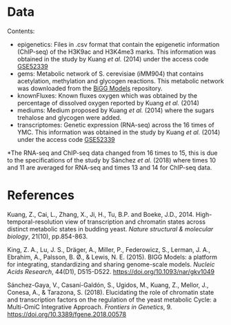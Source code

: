 # Data 
Contents:
- epigenetics: Files in .csv format that contain the epigenetic information (ChIP-seq) of the H3K9ac and H3K4me3 marks. This information was obtained in the study by Kuang *et al.* (2014) under the access code [GSE52339](https://www.ncbi.nlm.nih.gov/geo/query/acc.cgi?acc=GSE52339)
- gems: Metabolic network of S. cerevisiae (iMM904) that contains acetylation, methylation and glycogen reactions. This metabolic network was downloaded from the [BiGG Models](http://bigg.ucsd.edu/) repository.
- knownFluxes: Known fluxes oxygen which was obtained by the percentage of dissolved oxygen reported by Kuang *et al.* (2014)
- mediums: Medium proposed by Kuang *et al.* (2014) where the sugars trehalose and glycogen were added.
- transcriptomes: Genetic expression (RNA-seq) across the 16 times of YMC. This information was obtained in the study by Kuang *et al.* (2014) under the access code [GSE52339](https://www.ncbi.nlm.nih.gov/geo/query/acc.cgi?acc=GSE52339)

*The RNA-seq and ChIP-seq data changed from 16 times to 15, this is due to the specifications of the study by Sánchez *et al.* (2018) where times 10 and 11 are averaged for RNA-seq and times 13 and 14 for ChIP-seq data.

# References

Kuang, Z., Cai, L., Zhang, X., Ji, H., Tu, B.P. and Boeke, J.D., 2014. High-temporal-resolution view of transcription and chromatin states across distinct metabolic states in budding yeast. *Nature structural & molecular biology*, 21(10), pp.854-863.

King, Z. A., Lu, J. S., Dräger, A., Miller, P., Federowicz, S., Lerman, J. A., Ebrahim, A., Palsson, B. Ø., & Lewis, N. E. (2015). BIGG Models: a platform for integrating, standardizing and sharing genome-scale models. *Nucleic Acids Research*, 44(D1), D515-D522. https://doi.org/10.1093/nar/gkv1049

Sánchez-Gaya, V., Casaní-Galdón, S., Ugidos, M., Kuang, Z., Mellor, J., Conesa, A., & Tarazona, S. (2018). Elucidating the role of chromatin state and transcription factors on the regulation of the yeast metabolic Cycle: a Multi-OmiC Integrative Approach. *Frontiers in Genetics*, 9. https://doi.org/10.3389/fgene.2018.00578
